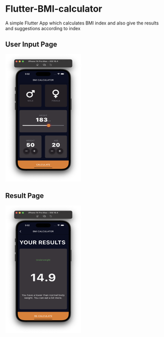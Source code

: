 # Flutter-BMI-calculator
A simple Flutter App which calculates BMI index and also give the results and suggestions according to index


## User Input Page
<img width="238" height="400" src="result.png">

## Result Page
<img width="238" height="400" src="input.png">
